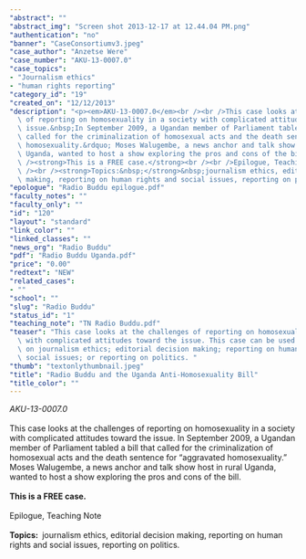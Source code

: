 ```yaml
---
"abstract": ""
"abstract_img": "Screen shot 2013-12-17 at 12.44.04 PM.png"
"authentication": "no"
"banner": "CaseConsortiumv3.jpeg"
"case_author": "Anzetse Were"
"case_number": "AKU-13-0007.0"
"case_topics":
- "Journalism ethics"
- "human rights reporting"
"category_id": "19"
"created_on": "12/12/2013"
"description": "<p><em>AKU-13-0007.0</em><br /><br />This case looks at the challenges\
  \ of reporting on homosexuality in a society with complicated attitudes toward the\
  \ issue.&nbsp;In September 2009, a Ugandan member of Parliament tabled a bill that\
  \ called for the criminalization of homosexual acts and the death sentence for &ldquo;aggravated\
  \ homosexuality.&rdquo; Moses Walugembe, a news anchor and talk show host in rural\
  \ Uganda, wanted to host a show exploring the pros and cons of the bill.<br /><br\
  \ /><strong>This is a FREE case.</strong><br /><br />Epilogue, Teaching Note<br\
  \ /><br /><strong>Topics:&nbsp;</strong>&nbsp;journalism ethics, editorial decision\
  \ making, reporting on human rights and social issues, reporting on politics.&nbsp;</p>"
"epologue": "Radio Buddu epilogue.pdf"
"faculty_notes": ""
"faculty_only": ""
"id": "120"
"layout": "standard"
"link_color": ""
"linked_classes": ""
"news_org": "Radio Buddu"
"pdf": "Radio Buddu Uganda.pdf"
"price": "0.00"
"redtext": "NEW"
"related_cases":
- ""
"school": ""
"slug": "Radio Buddu"
"status_id": "1"
"teaching_note": "TN Radio Buddu.pdf"
"teaser": "This case looks at the challenges of reporting on homosexuality in a society\
  \ with complicated attitudes toward the issue. This case can be used in a course/class\
  \ on journalism ethics; editorial decision making; reporting on human rights and\
  \ social issues; or reporting on politics. "
"thumb": "textonlythumbnail.jpeg"
"title": "Radio Buddu and the Uganda Anti-Homosexuality Bill"
"title_color": ""
---
```

<p><em>AKU-13-0007.0</em><br /><br />This case looks at the challenges of reporting on homosexuality in a society with complicated attitudes toward the issue.&nbsp;In September 2009, a Ugandan member of Parliament tabled a bill that called for the criminalization of homosexual acts and the death sentence for &ldquo;aggravated homosexuality.&rdquo; Moses Walugembe, a news anchor and talk show host in rural Uganda, wanted to host a show exploring the pros and cons of the bill.<br /><br /><strong>This is a FREE case.</strong><br /><br />Epilogue, Teaching Note<br /><br /><strong>Topics:&nbsp;</strong>&nbsp;journalism ethics, editorial decision making, reporting on human rights and social issues, reporting on politics.&nbsp;</p>